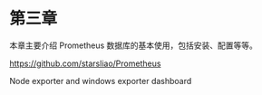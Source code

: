# 第三章 

本章主要介绍 Prometheus 数据库的基本使用，包括安装、配置等等。

https://github.com/starsliao/Prometheus

Node exporter and windows exporter dashboard 

